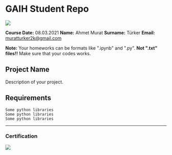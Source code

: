 # GAIH Student Repo
![](img/newlogo.png)

**Course Date:** 08.03.2021 
**Name:** Ahmet Murat 
**Surname:** Türker
**Email:** muratturker2k@gmail.com  

**Note:** Your homeworks can be formats like ".ipynb" and ".py". **Not ".txt" files!!** Make sure that your codes works.  

## Project Name
Description of your project.

## Requirements
```
Some python libraries
Some python libraries
Some python libraries
```
---

### Certification
![](img/TopLearnerCertificate.png)

